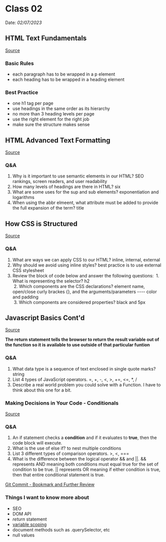 # Class 02
Date: *02/07/2023*

## HTML Text Fundamentals

[Source](https://developer.mozilla.org/en-US/docs/Learn/HTML/Introduction_to_HTML/HTML_text_fundamentals)
### Basic Rules
- each paragraph has to be wrapped in a p element
- each heading has to be wrapped in a heading element

### Best Practice

- one h1 tag per page
- use headings in the same order as its hierarchy
- no more than 3 heading levels per page
- use the right element for the right job
- make sure the structure makes sense

## HTML Advanced Text Formatting
[Source](https://developer.mozilla.org/en-US/docs/Learn/HTML/Introduction_to_HTML/Advanced_text_formatting)

### Q&A
1. Why is it important to use semantic elements in our HTML? SEO rankings, screen readers, and user readability
2. How many levels of headings are there in HTML? six
3. What are some uses for the sup and sub elements? exponentiation and logarithms
4. When using the abbr elmeent, what attribute must be added to provide the full expansion of the term? title


## How CSS is Structured
[Source](https://developer.mozilla.org/en-US/docs/Learn/CSS/First_steps/How_CSS_is_structured)

### Q&A
1. What are ways we can apply CSS to our HTML? inline, internal, external
2. Why should we avoid using inline styles? best practice is to use external CSS stylesheet
3. Review the block of code below and answer the following questions:
    &nbsp;1. What is representing the selector? h2 <br>
    &nbsp;2. Which components are the CSS declarations? element name, open/close curly brackes {}, and the arguments/parameters ---- color and padding <br>
    &nbsp;3. Which components are considered properties? black and 5px

## Javascript Basics Cont'd
[Source](https://developer.mozilla.org/en-US/docs/Learn/Getting_started_with_the_web/JavaScript_basics)

**The return statement tells the browser to return the result variable out of the function so it is available to use outside of that particular funtion**
### Q&A
1. What data type is a sequence of text enclosed in single quote marks? string
2. List 4 types of JavaScript operators. =, +, -, <, >, +=, <=, *, /
3. Describe a real world problem you could solve with a Function. I have to think about this one for a bit.

### Making Decisions in Your Code - Conditionals
[Source](https://developer.mozilla.org/en-US/docs/Learn/JavaScript/Building_blocks/conditionals)

### Q&A
1. An if statement checks a **condition** and if it evaluates to **true**, then the code block will execute.
2. What is the use of else if? to nest multiple conditions
3. List 3 different types of comparison operators. >, <, ===
4. What is the difference between the logical operator && and ||. && represents AND meaning both conditions must equal true for the set of condition to be true. || represents OR meaning if either condition is true, then that entire conditional statement is true.

[Git Commit - Bookmark and Further Review](https://cbea.ms/git-commit/)

### Things I want to know more about
- SEO
- DOM API
- *return* statement
- [variable scoping](https://developer.mozilla.org/en-US/docs/Web/JavaScript/Guide/Grammar_and_types#variable_scope)
- document methods such as .querySelector, etc
- null values